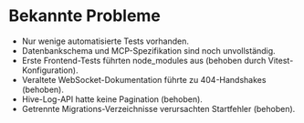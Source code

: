 # Bekannte Probleme

- Nur wenige automatisierte Tests vorhanden.
- Datenbankschema und MCP-Spezifikation sind noch unvollständig.
- Erste Frontend-Tests führten node_modules aus (behoben durch Vitest-Konfiguration).
- Veraltete WebSocket-Dokumentation führte zu 404-Handshakes (behoben).
- Hive-Log-API hatte keine Pagination (behoben).
- Getrennte Migrations-Verzeichnisse verursachten Startfehler (behoben).
